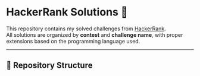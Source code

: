 # HackerRank Solutions 🚀

This repository contains my solved challenges from [HackerRank](https://www.hackerrank.com/).  
All solutions are organized by **contest** and **challenge name**, with proper extensions based on the programming language used.

---

## 📂 Repository Structure

